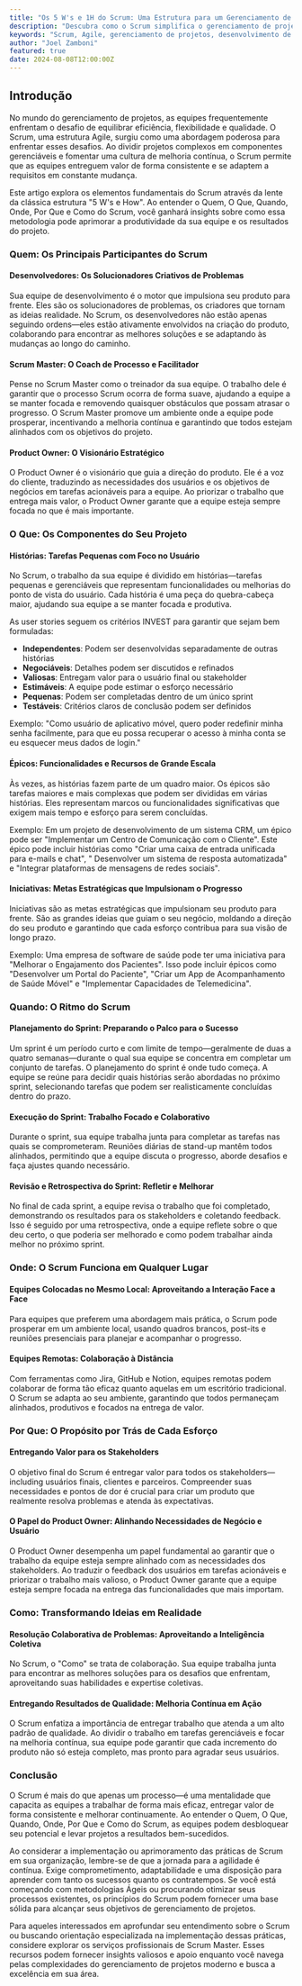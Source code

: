 ```yaml
---
title: "Os 5 W's e 1H do Scrum: Uma Estrutura para um Gerenciamento de Projetos Eficaz"
description: "Descubra como o Scrum simplifica o gerenciamento de projetos utilizando a estrutura dos 5 W's e 1H. Aprenda a aumentar a produtividade da equipe e entregar valor de forma consistente."
keywords: "Scrum, Agile, gerenciamento de projetos, desenvolvimento de software, colaboração em equipe"
author: "Joel Zamboni"
featured: true
date: 2024-08-08T12:00:00Z
---
```


## Introdução

No mundo do gerenciamento de projetos, as equipes frequentemente enfrentam o desafio de equilibrar eficiência,
flexibilidade e qualidade. O Scrum, uma estrutura Agile, surgiu como uma abordagem poderosa para enfrentar esses
desafios. Ao dividir projetos complexos em componentes gerenciáveis e fomentar uma cultura de melhoria contínua, o Scrum
permite que as equipes entreguem valor de forma consistente e se adaptem a requisitos em constante mudança.

Este artigo explora os elementos fundamentais do Scrum através da lente da clássica estrutura "5 W's e How". Ao entender
o Quem, O Que, Quando, Onde, Por Que e Como do Scrum, você ganhará insights sobre como essa metodologia pode aprimorar a
produtividade da sua equipe e os resultados do projeto.

### Quem: Os Principais Participantes do Scrum

#### Desenvolvedores: Os Solucionadores Criativos de Problemas

Sua equipe de desenvolvimento é o motor que impulsiona seu produto para frente. Eles são os solucionadores de problemas,
os criadores que tornam as ideias realidade. No Scrum, os desenvolvedores não estão apenas seguindo ordens—eles estão
ativamente envolvidos na criação do produto, colaborando para encontrar as melhores soluções e se adaptando às mudanças
ao longo do caminho.

#### Scrum Master: O Coach de Processo e Facilitador

Pense no Scrum Master como o treinador da sua equipe. O trabalho dele é garantir que o processo Scrum ocorra de forma
suave, ajudando a equipe a se manter focada e removendo quaisquer obstáculos que possam atrasar o progresso. O Scrum
Master promove um ambiente onde a equipe pode prosperar, incentivando a melhoria contínua e garantindo que todos estejam
alinhados com os objetivos do projeto.

#### Product Owner: O Visionário Estratégico

O Product Owner é o visionário que guia a direção do produto. Ele é a voz do cliente, traduzindo as necessidades dos
usuários e os objetivos de negócios em tarefas acionáveis para a equipe. Ao priorizar o trabalho que entrega mais valor,
o Product Owner garante que a equipe esteja sempre focada no que é mais importante.

### O Que: Os Componentes do Seu Projeto

#### Histórias: Tarefas Pequenas com Foco no Usuário

No Scrum, o trabalho da sua equipe é dividido em histórias—tarefas pequenas e gerenciáveis que representam
funcionalidades ou melhorias do ponto de vista do usuário. Cada história é uma peça do quebra-cabeça maior, ajudando sua
equipe a se manter focada e produtiva.

As user stories seguem os critérios INVEST para garantir que sejam bem formuladas:

- **Independentes**: Podem ser desenvolvidas separadamente de outras histórias
- **Negociáveis**: Detalhes podem ser discutidos e refinados
- **Valiosas**: Entregam valor para o usuário final ou stakeholder
- **Estimáveis**: A equipe pode estimar o esforço necessário
- **Pequenas**: Podem ser completadas dentro de um único sprint
- **Testáveis**: Critérios claros de conclusão podem ser definidos

Exemplo: "Como usuário de aplicativo móvel, quero poder redefinir minha senha facilmente, para que eu possa recuperar o
acesso à minha conta se eu esquecer meus dados de login."

#### Épicos: Funcionalidades e Recursos de Grande Escala

Às vezes, as histórias fazem parte de um quadro maior. Os épicos são tarefas maiores e mais complexas que podem ser
divididas em várias histórias. Eles representam marcos ou funcionalidades significativas que exigem mais tempo e esforço
para serem concluídas.

Exemplo: Em um projeto de desenvolvimento de um sistema CRM, um épico pode ser "Implementar um Centro de Comunicação com
o Cliente". Este épico pode incluir histórias como "Criar uma caixa de entrada unificada para e-mails e chat", "
Desenvolver um sistema de resposta automatizada" e "Integrar plataformas de mensagens de redes sociais".

#### Iniciativas: Metas Estratégicas que Impulsionam o Progresso

Iniciativas são as metas estratégicas que impulsionam seu produto para frente. São as grandes ideias que guiam o seu
negócio, moldando a direção do seu produto e garantindo que cada esforço contribua para sua visão de longo prazo.

Exemplo: Uma empresa de software de saúde pode ter uma iniciativa para "Melhorar o Engajamento dos Pacientes". Isso pode
incluir épicos como "Desenvolver um Portal do Paciente", "Criar um App de Acompanhamento de Saúde Móvel" e "Implementar
Capacidades de Telemedicina".

### Quando: O Ritmo do Scrum

#### Planejamento do Sprint: Preparando o Palco para o Sucesso

Um sprint é um período curto e com limite de tempo—geralmente de duas a quatro semanas—durante o qual sua equipe se
concentra em completar um conjunto de tarefas. O planejamento do sprint é onde tudo começa. A equipe se reúne para
decidir quais histórias serão abordadas no próximo sprint, selecionando tarefas que podem ser realisticamente concluídas
dentro do prazo.

#### Execução do Sprint: Trabalho Focado e Colaborativo

Durante o sprint, sua equipe trabalha junta para completar as tarefas nas quais se comprometeram. Reuniões diárias de
stand-up mantêm todos alinhados, permitindo que a equipe discuta o progresso, aborde desafios e faça ajustes quando
necessário.

#### Revisão e Retrospectiva do Sprint: Refletir e Melhorar

No final de cada sprint, a equipe revisa o trabalho que foi completado, demonstrando os resultados para os stakeholders
e coletando feedback. Isso é seguido por uma retrospectiva, onde a equipe reflete sobre o que deu certo, o que poderia
ser melhorado e como podem trabalhar ainda melhor no próximo sprint.

### Onde: O Scrum Funciona em Qualquer Lugar

#### Equipes Colocadas no Mesmo Local: Aproveitando a Interação Face a Face

Para equipes que preferem uma abordagem mais prática, o Scrum pode prosperar em um ambiente local, usando quadros
brancos, post-its e reuniões presenciais para planejar e acompanhar o progresso.

#### Equipes Remotas: Colaboração à Distância

Com ferramentas como Jira, GitHub e Notion, equipes remotas podem colaborar de forma tão eficaz quanto aquelas em um
escritório tradicional. O Scrum se adapta ao seu ambiente, garantindo que todos permaneçam alinhados, produtivos e
focados na entrega de valor.

### Por Que: O Propósito por Trás de Cada Esforço

#### Entregando Valor para os Stakeholders

O objetivo final do Scrum é entregar valor para todos os stakeholders—including usuários finais, clientes e parceiros.
Compreender suas necessidades e pontos de dor é crucial para criar um produto que realmente resolva problemas e atenda
às expectativas.

#### O Papel do Product Owner: Alinhando Necessidades de Negócio e Usuário

O Product Owner desempenha um papel fundamental ao garantir que o trabalho da equipe esteja sempre alinhado com as
necessidades dos stakeholders. Ao traduzir o feedback dos usuários em tarefas acionáveis e priorizar o trabalho mais
valioso, o Product Owner garante que a equipe esteja sempre focada na entrega das funcionalidades que mais importam.

### Como: Transformando Ideias em Realidade

#### Resolução Colaborativa de Problemas: Aproveitando a Inteligência Coletiva

No Scrum, o "Como" se trata de colaboração. Sua equipe trabalha junta para encontrar as melhores soluções para os
desafios que enfrentam, aproveitando suas habilidades e expertise coletivas.

#### Entregando Resultados de Qualidade: Melhoria Contínua em Ação

O Scrum enfatiza a importância de entregar trabalho que atenda a um alto padrão de qualidade. Ao dividir o trabalho em
tarefas gerenciáveis e focar na melhoria contínua, sua equipe pode garantir que cada incremento do produto não só esteja
completo, mas pronto para agradar seus usuários.

### Conclusão

O Scrum é mais do que apenas um processo—é uma mentalidade que capacita as equipes a trabalhar de forma mais eficaz,
entregar valor de forma consistente e melhorar continuamente. Ao entender o Quem, O Que, Quando, Onde, Por Que e Como do
Scrum, as equipes podem desbloquear seu potencial e levar projetos a resultados bem-sucedidos.

Ao considerar a implementação ou aprimoramento das práticas de Scrum em sua organização, lembre-se de que a jornada para
a agilidade é contínua. Exige comprometimento, adaptabilidade e uma disposição para aprender com tanto os sucessos
quanto os contratempos. Se você está começando com metodologias Ágeis ou procurando otimizar seus processos existentes,
os princípios do Scrum podem fornecer uma base sólida para alcançar seus objetivos de gerenciamento de projetos.

Para aqueles interessados em aprofundar seu entendimento sobre o Scrum ou buscando orientação especializada na
implementação dessas práticas, considere explorar os serviços profissionais de Scrum Master. Esses recursos podem
fornecer insights valiosos e apoio enquanto você navega pelas complexidades do gerenciamento de projetos moderno e busca
a excelência em sua área.
